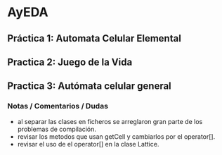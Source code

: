 # AyEDA

## Práctica 1: Automata Celular Elemental

## Practica 2: Juego de la Vida

## Practica 3: Autómata celular general

### Notas / Comentarios / Dudas

- al separar las clases en ficheros se arreglaron gran parte de los problemas de compilación.
- revisar los metodos que usan getCell y cambiarlos por el operator[].
- revisar el uso de el operator[] en la clase Lattice.
